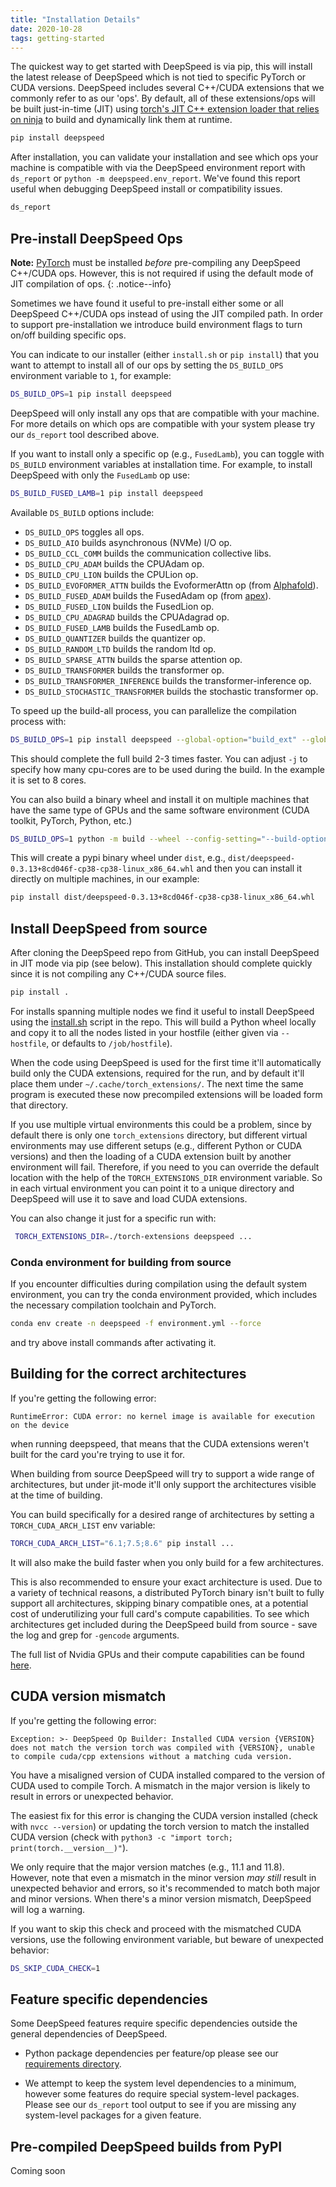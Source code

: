 ```yaml
---
title: "Installation Details"
date: 2020-10-28
tags: getting-started
---
```


The quickest way to get started with DeepSpeed is via pip, this will install
the latest release of DeepSpeed which is not tied to specific PyTorch or CUDA
versions. DeepSpeed includes several C++/CUDA extensions that we commonly refer
to as our 'ops'.  By default, all of these extensions/ops will be built
just-in-time (JIT) using [torch's JIT C++ extension loader that relies on
ninja](https://pytorch.org/docs/stable/cpp_extension.html) to build and
dynamically link them at runtime.

```bash
pip install deepspeed
```

After installation, you can validate your installation and see which ops your machine
is compatible with via the DeepSpeed environment report with `ds_report` or
`python -m deepspeed.env_report`. We've found this report useful when debugging
DeepSpeed install or compatibility issues.

```bash
ds_report
```

## Pre-install DeepSpeed Ops

**Note:** [PyTorch](https://pytorch.org/) must be installed _before_ pre-compiling any DeepSpeed C++/CUDA ops. However, this is not required if using the default mode of JIT compilation of ops.
{: .notice--info}

Sometimes we have found it useful to pre-install either some or all DeepSpeed
C++/CUDA ops instead of using the JIT compiled path. In order to support
pre-installation we introduce build environment flags to turn on/off building
specific ops.

You can indicate to our installer (either `install.sh` or `pip install`) that you
want to attempt to install all of our ops by setting the `DS_BUILD_OPS`
environment variable to `1`, for example:

```bash
DS_BUILD_OPS=1 pip install deepspeed
```

DeepSpeed will only install any ops that are compatible with your machine.
For more details on which ops are compatible with your system please try our
`ds_report` tool described above.

If you want to install only a specific op (e.g., `FusedLamb`), you can toggle
with `DS_BUILD` environment variables at installation time. For example, to
install DeepSpeed with only the `FusedLamb` op use:

```bash
DS_BUILD_FUSED_LAMB=1 pip install deepspeed
```

Available `DS_BUILD` options include:
* `DS_BUILD_OPS` toggles all ops.
* `DS_BUILD_AIO` builds asynchronous (NVMe) I/O op.
* `DS_BUILD_CCL_COMM` builds the communication collective libs.
* `DS_BUILD_CPU_ADAM` builds the CPUAdam op.
* `DS_BUILD_CPU_LION` builds the CPULion op.
* `DS_BUILD_EVOFORMER_ATTN` builds the EvoformerAttn op (from [Alphafold](https://www.deepspeed.ai/tutorials/ds4sci_evoformerattention/)).
* `DS_BUILD_FUSED_ADAM` builds the FusedAdam op (from [apex](https://github.com/NVIDIA/apex)).
* `DS_BUILD_FUSED_LION` builds the FusedLion op.
* `DS_BUILD_CPU_ADAGRAD` builds the CPUAdagrad op.
* `DS_BUILD_FUSED_LAMB` builds the FusedLamb op.
* `DS_BUILD_QUANTIZER` builds the quantizer op.
* `DS_BUILD_RANDOM_LTD` builds the random ltd op.
* `DS_BUILD_SPARSE_ATTN` builds the sparse attention op.
* `DS_BUILD_TRANSFORMER` builds the transformer op.
* `DS_BUILD_TRANSFORMER_INFERENCE` builds the transformer-inference op.
* `DS_BUILD_STOCHASTIC_TRANSFORMER` builds the stochastic transformer op.

To speed up the build-all process, you can parallelize the compilation process with:

```bash
DS_BUILD_OPS=1 pip install deepspeed --global-option="build_ext" --global-option="-j8"
```

This should complete the full build 2-3 times faster. You can adjust `-j` to specify how many cpu-cores are to be used during the build. In the example it is set to 8 cores.

You can also build a binary wheel and install it on multiple machines that have the same type of GPUs and the same software environment (CUDA toolkit, PyTorch, Python, etc.)

```bash
DS_BUILD_OPS=1 python -m build --wheel --config-setting="--build-option=build_ext" --config-setting="--build-option=-j8"
```

This will create a pypi binary wheel under `dist`, e.g., ``dist/deepspeed-0.3.13+8cd046f-cp38-cp38-linux_x86_64.whl`` and then you can install it directly on multiple machines, in our example:

```bash
pip install dist/deepspeed-0.3.13+8cd046f-cp38-cp38-linux_x86_64.whl
```


## Install DeepSpeed from source

After cloning the DeepSpeed repo from GitHub, you can install DeepSpeed in
JIT mode via pip (see below). This installation should complete
quickly since it is not compiling any C++/CUDA source files.

```bash
pip install .
```

For installs spanning multiple nodes we find it useful to install DeepSpeed
using the
[install.sh](https://github.com/deepspeedai/DeepSpeed/blob/master/install.sh)
script in the repo. This will build a Python wheel locally and copy it to all
the nodes listed in your hostfile (either given via `--hostfile`, or defaults to
`/job/hostfile`).

When the code using DeepSpeed is used for the first time it'll automatically build only the CUDA
extensions, required for the run, and by default it'll place them under
`~/.cache/torch_extensions/`. The next time the same program is executed these now precompiled
extensions will be loaded form that directory.

If you use multiple virtual environments this could be a problem, since by default there is only one
`torch_extensions` directory, but different virtual environments may use different setups (e.g., different
Python or CUDA versions) and then the loading of a CUDA extension built by another environment will
fail. Therefore, if you need to you can override the default location with the help of the
 `TORCH_EXTENSIONS_DIR` environment variable. So in each virtual environment you can point it to a
 unique directory and DeepSpeed will use it to save and load CUDA extensions.

 You can also change it just for a specific run with:

```bash
 TORCH_EXTENSIONS_DIR=./torch-extensions deepspeed ...
```

### Conda environment for building from source

If you encounter difficulties during compilation using the default system environment, you can try the conda environment provided, which includes the necessary compilation toolchain and PyTorch.

```bash
conda env create -n deepspeed -f environment.yml --force
```

and try above install commands after activating it.

## Building for the correct architectures

If you're getting the following error:

```
RuntimeError: CUDA error: no kernel image is available for execution on the device
```
when running deepspeed, that means that the CUDA extensions weren't built for the card you're trying to use it for.

When building from source DeepSpeed will try to support a wide range of architectures, but under jit-mode it'll only
support the architectures visible at the time of building.

You can build specifically for a desired range of architectures by setting a `TORCH_CUDA_ARCH_LIST` env variable:

```bash
TORCH_CUDA_ARCH_LIST="6.1;7.5;8.6" pip install ...
```

It will also make the build faster when you only build for a few architectures.

This is also recommended to ensure your exact architecture is used. Due to a variety of technical reasons, a distributed PyTorch binary isn't built to fully support all architectures, skipping binary compatible ones, at a potential cost of underutilizing your full card's compute capabilities. To see which architectures get included during the DeepSpeed build from source - save the log and grep for `-gencode` arguments.

The full list of Nvidia GPUs and their compute capabilities can be found [here](https://developer.nvidia.com/cuda-gpus).

## CUDA version mismatch

If you're getting the following error:

```
Exception: >- DeepSpeed Op Builder: Installed CUDA version {VERSION} does not match the version torch was compiled with {VERSION}, unable to compile cuda/cpp extensions without a matching cuda version.
```
You have a misaligned version of CUDA installed compared to the version of CUDA
used to compile Torch. A mismatch in the major version is likely to result in
errors or unexpected behavior.

The easiest fix for this error is changing the CUDA version installed (check
with `nvcc --version`) or updating the torch version to match the installed
CUDA version (check with `python3 -c "import torch; print(torch.__version__)"`).

We only require that the major version matches (e.g., 11.1 and 11.8). However,
note that even a mismatch in the minor version _may still_ result in unexpected
behavior and errors, so it's recommended to match both major and minor versions.
When there's a minor version mismatch, DeepSpeed will log a warning.

If you want to skip this check and proceed with the mismatched CUDA versions,
use the following environment variable, but beware of unexpected behavior:

```bash
DS_SKIP_CUDA_CHECK=1
```

## Feature specific dependencies

Some DeepSpeed features require specific dependencies outside the general dependencies of DeepSpeed.

* Python package dependencies per feature/op please
see our [requirements directory](https://github.com/deepspeedai/DeepSpeed/tree/master/requirements).

* We attempt to keep the system level dependencies to a minimum, however some features do require special system-level
packages. Please see our `ds_report` tool output to see if you are missing any system-level packages for a given feature.

## Pre-compiled DeepSpeed builds from PyPI

Coming soon

